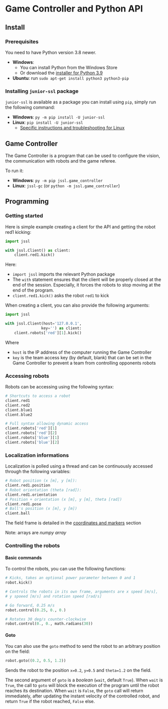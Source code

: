 # Game Controller and Python API

## Install

### Prerequisites

You need to have Python version 3.8 newer.

* **Windows**:
    * You can install Python from the Windows Store
    * Or download the [installer for Python 3.9](https://www.python.org/ftp/python/3.9.0/python-3.9.0-amd64.exe)
* **Ubuntu**: run `sudo apt-get install python3 python3-pip`

### Installing `junior-ssl` package

`junior-ssl` is available as a package you can install using `pip`, simply run the following command:

* **Windows**: `py -m pip install -U junior-ssl`
* **Linux**: `pip install -U junior-ssl`
  * [Specific instructions and troubleshooting for Linux](linux.md)

## Game Controller

The Game Controller is a program that can be used to configure the vision, the communication with robots
and the game referee.

To run it:

* **Windows**: `py -m pip jssl.game_controller`
* **Linux**: `jssl-gc` (or `python -m jssl.game_controller`)

## Programming

### Getting started

Here is simple example creating a client for the API and getting the robot red1 kicking:

```python
import jssl

with jssl.Client() as client:
    client.red1.kick()
```

Here:

* `import jssl` imports the relevant Python package
* The `with` statement ensures that the client will be properly closed at the end of the session.
  Especially, it forces the robots to stop moving at the end of the program.
* `client.red1.kick()` asks the robot `red1` to kick

When creating a client, you can also provide the following arguments:

```python
import jssl

with jssl.Client(host='127.0.0.1', 
                key='') as client:
    client.robots['red'][1].kick()

```

Where

* `host` is the IP address of the computer running the Game Controller
* `key` is the team access key (by default, blank) that can be set in the Game Controller to prevent a team from
  controlling opponents robots

### Accessing robots

Robots can be accessing using the following syntax:

```python
# Shortcuts to access a robot
client.red1
client.red2
client.blue1
client.blue2

# Full syntax allowing dynamic access
client.robots['red'][1]
client.robots['red'][2]
client.robots['blue'][1]
client.robots['blue'][2]
```

### Localization informations

Localization is polled using a thread and can be continuously accessed through the following variables:

```python
# Robot position (x [m], y [m]):
client.red1.position
# Robot orientation (theta [rad]):
client.red1.orientation
# Position + orientation (x [m], y [m], theta [rad])
client.red1.pose
# Ball's position (x [m], y [m])
client.ball
```

The field frame is detailed in the [coordinates and markers](/docs/coordinates-markers.md) section 

Note: arrays are *numpy array*

### Controlling the robots

#### Basic commands

To control the robots, you can use the following functions:

```python
# Kicks, takes an optional power parameter between 0 and 1
robot.kick()

# Controls the robots in its own frame, arguments are x speed [m/s],
# y spoeed [m/s] and rotation speed [rad/s]

# Go forward, 0.25 m/s
robot.control(0.25, 0., 0.)

# Rotates 30 deg/s counter-clockwise
robot.control(0., 0., math.radians(30))
```

#### Goto

You can also use the `goto` method to send the robot to an arbitrary position on the field:

```python
robot.goto((0.2, 0.5, 1.2))
```

Sends the robot to the position `x=0.2`, `y=0.5` and `theta=1.2` on the field.

The second argument of `goto` is a *boolean* (`wait`, default `True`). When `wait` is `True`, the call to `goto` will
block the execution of the program until the robot reaches its destination. When `wait` is `False`, the
`goto` call will return immediately, after updating the instant velocity of the controlled robot, and return
`True` if the robot reached, `False` else.